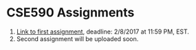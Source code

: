 # CSE590 Assignments

1. [Link to first assignment](https://delafrouzmir.github.io/CSE590/HW1/), deadline: 2/8/2017 at 11:59 PM, EST.
2. Second assignment will be uploaded soon.
